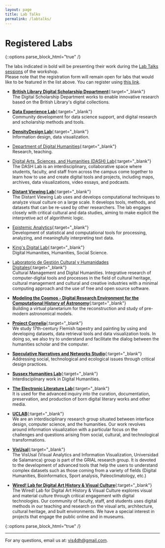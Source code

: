 ```yaml
---
layout: page
title: Lab Talks
permalink: /labtalks/
---
```




# Registered Labs
{::options parse_block_html="true" /}

The labs indicated in bold will be presenting their work during the [Lab Talks sessions](/schedule) of the workshop.  
Please note that the registration form will remain open for labs that would like to be featured in the list above. You can register using [this link](https://docs.google.com/forms/d/e/1FAIpQLSe_UZ9_eQLIksOgFVnrVMrQGD9gR_pEQN7Ng5J-6j78xLN-ew/viewform?usp=sf_link). 



- [**British Library Digital Scholarship Department**](https://www.bl.uk/subjects/digital-scholarship){:target="_blank"}  
The Digital Scholarship Department works to enable innovative research based on the British Library's digital collections.

- [**Data Experience Lab**](https://www.lib.ncsu.edu/dxl){:target="_blank"}  
Community development for data science support, and digital research and scholarship methods and tools.

- [**DensityDesign Lab**](https://densitydesign.org/){:target="_blank"}  
Information design, data visualization.

- [Department of Digital Humanities](https://dh.phil-fak.uni-koeln.de/en/vr-lab){:target="_blank"}  
Research, teaching.

- [Digital Arts, Sciences, and Humanities (DASH) Lab](https://hawksites.newpaltz.edu/dashlab/){:target="_blank"}  
The DASH Lab is an interdisciplinary, collaborative space where students, faculty, and staff from across the campus come together to learn how to use and create digital tools and projects, including maps, archives, data visualizations, video essays, and podcasts.

- [**Distant Viewing Lab**](https://distantviewing.org){:target="_blank"}  
The Distant Viewing Lab uses and develops computational techniques to analyze visual culture on a large scale. It develops tools, methods, and datasets that can be re-used by other researchers. The lab engages closely with critical cultural and data studies, aiming to make explicit the interpretive act of algorithmic logic.   

- [Epistemic Analytics](http://www.epistemicanalytics.org/){:target="_blank"}  
Development of statistical and computational tools for processing, analyzing, and meaningfully interpreting text data.

- [King's Digital Lab](https://www.kdl.kcl.ac.uk/){:target="_blank"}  
Digital Humanities, Humanities, Social Science.

- [Laboratorio de Gestión Cultural y Humanidades Digitales](https://ucienegam.mx/){:target="_blank"}  
Cultural Management and Digital Humanities. Integrative research of computer-digital tools and processes in the field of cultural heritage, cultural management and cultural and creative industries with a minimal computing approach and the use of free and open source software.

- [**Modeling the Cosmos - Digital Research Environment for the Computational History of Astronomy**](https://lucabeisel.de/ancient-astronomy/){:target="_blank"}  
Building a virtual planetarium for the reconstruction and study of pre-modern astronomical models.

- [**Project Cornelia**](https://projectcornelia.be/){:target="_blank"}  
We study 17th-century Flemish tapestry and painting by using and developing datasets, data retrieval tools and data visualization tools. In doing so, we also try to understand and facilitate the dialog between the humanities scholar and the computer.

- [**Speculative Narratives and Networks Studio**](https://specstudio.com.au/){:target="_blank"}  
Addressing social, technological and ecological issues through critical design practices.

- [**Sussex Humanities Lab**](https://www.sussex.ac.uk/research/centres/sussex-humanities-lab/){:target="_blank"}  
Interdisciplinary work in Digital Humanities.

- [**The Electronic Literature Lab**](http://dtc-wsuv.org/wp/ell/){:target="_blank"}  
 It is used for the advanced inquiry into the curation, documentation, preservation, and production of born digital literary works and other media.

- [**UCLAB**](https://uclab.fh-potsdam.de){:target="_blank"}  
We are an interdisciplinary research group situated between interface design, computer science, and the humanities. Our work revolves around information visualization with a particular focus on the challenges and questions arising from social, cultural, and technological transformations.

- [**VisUsal**](http://vis.usal.es/){:target="_blank"}  
The VisUsal (Visual Analytics and Information Visualization, Universidad de Salamanca) group is part of the GRIAL research group. It is devoted to the development of advanced tools that help the users to understand complex datasets such as those coming from a variety of fields (Digital Humanities, Bioinformatics, Sport analysis, Paleoclimatology, etc.)

- [**Wired! Lab for Digital Art History & Visual Culture**](https://dukewired.org/){:target="_blank"}  
The Wired! Lab for Digital Art History & Visual Culture explores visual and material culture through critical engagement with digital technologies. Our community of faculty, staff, and students uses digital methods in our teaching and research on the visual arts, architecture, cultural heritage, and built environments. We have a special interest in projects that engage the public online and in museums. 





{::options parse_block_html="true" /}

---

For any questions, email us at: <vis4dh@gmail.com>.
